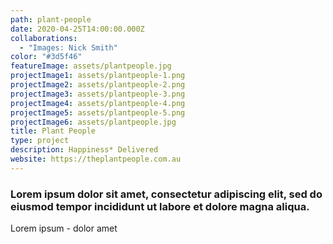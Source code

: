 ```yaml
---
path: plant-people
date: 2020-04-25T14:00:00.000Z
collaborations:
  - "Images: Nick Smith"
color: "#3d5f46"
featureImage: assets/plantpeople.jpg
projectImage1: assets/plantpeople-1.png
projectImage2: assets/plantpeople-2.png
projectImage3: assets/plantpeople-3.png
projectImage4: assets/plantpeople-4.png
projectImage5: assets/plantpeople-5.png
projectImage6: assets/plantpeople.jpg
title: Plant People
type: project
description: Happiness* Delivered
website: https://theplantpeople.com.au
---
```

### Lorem ipsum dolor sit amet, consectetur adipiscing elit, sed do eiusmod tempor incididunt ut labore et dolore magna aliqua.

Lorem ipsum - dolor amet
